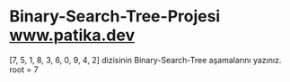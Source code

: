 # Binary-Search-Tree-Projesi www.patika.dev
[7, 5, 1, 8, 3, 6, 0, 9, 4, 2] dizisinin Binary-Search-Tree aşamalarını yazınız.
root = 7

